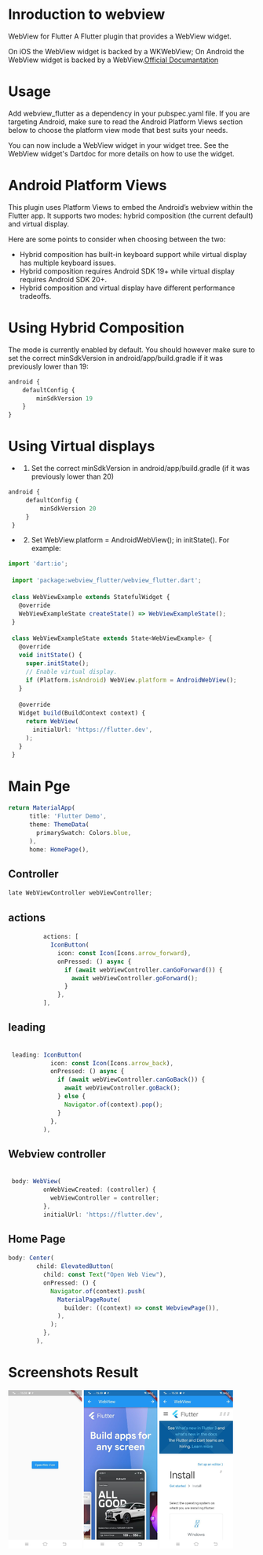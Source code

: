 # Inroduction to webview

WebView for Flutter
A Flutter plugin that provides a WebView widget.

On iOS the WebView widget is backed by a WKWebView; On Android the WebView widget is backed by a WebView.[Official Documantation](https://pub.dev/packages/webview_flutter)

# Usage

Add webview_flutter as a dependency in your pubspec.yaml file. If you are targeting Android, make sure to read the Android Platform Views section below to choose the platform view mode that best suits your needs.

You can now include a WebView widget in your widget tree. See the WebView widget's Dartdoc for more details on how to use the widget.

# Android Platform Views

This plugin uses Platform Views to embed the Android’s webview within the Flutter app. It supports two modes: hybrid composition (the current default) and virtual display.

Here are some points to consider when choosing between the two:

- Hybrid composition has built-in keyboard support while virtual display has multiple keyboard issues.
- Hybrid composition requires Android SDK 19+ while virtual display requires Android SDK 20+.
- Hybrid composition and virtual display have different performance tradeoffs.

# Using Hybrid Composition

The mode is currently enabled by default. You should however make sure to set the correct minSdkVersion in android/app/build.gradle if it was previously lower than 19:

```ts
android {
    defaultConfig {
        minSdkVersion 19
    }
}
```

# Using Virtual displays

- 1. Set the correct minSdkVersion in android/app/build.gradle (if it was previously lower than 20)

```ts
android {
     defaultConfig {
         minSdkVersion 20
     }
 }
```

- 2. Set WebView.platform = AndroidWebView(); in initState(). For example:

```ts
import 'dart:io';

 import 'package:webview_flutter/webview_flutter.dart';

 class WebViewExample extends StatefulWidget {
   @override
   WebViewExampleState createState() => WebViewExampleState();
 }

 class WebViewExampleState extends State<WebViewExample> {
   @override
   void initState() {
     super.initState();
     // Enable virtual display.
     if (Platform.isAndroid) WebView.platform = AndroidWebView();
   }

   @override
   Widget build(BuildContext context) {
     return WebView(
       initialUrl: 'https://flutter.dev',
     );
   }
 }

```

# Main Pge

```ts
return MaterialApp(
      title: 'Flutter Demo',
      theme: ThemeData(
        primarySwatch: Colors.blue,
      ),
      home: HomePage(),
```

<h2>Controller</h2>

```ts
late WebViewController webViewController;

```

<h2>actions</h2>

```ts
          actions: [
            IconButton(
              icon: const Icon(Icons.arrow_forward),
              onPressed: () async {
                if (await webViewController.canGoForward()) {
                  await webViewController.goForward();
                }
              },
          ],
```

<h2>leading</h2>

```ts

 leading: IconButton(
            icon: const Icon(Icons.arrow_back),
            onPressed: () async {
              if (await webViewController.canGoBack()) {
                await webViewController.goBack();
              } else {
                Navigator.of(context).pop();
              }
            },
          ),

```

<h2>Webview controller</h2>

```ts

 body: WebView(
          onWebViewCreated: (controller) {
            webViewController = controller;
          },
          initialUrl: 'https://flutter.dev',

```

<h2>Home Page</h2>

```ts
body: Center(
        child: ElevatedButton(
          child: const Text("Open Web View"),
          onPressed: () {
            Navigator.of(context).push(
              MaterialPageRoute(
                builder: ((context) => const WebviewPage()),
              ),
            );
          },
        ),

```

# Screenshots Result

<img width="150" src="assets/images/screenshots/1.jpg"> <img width="150" src="assets/images/screenshots/2.jpg"> <img width="150" src="assets/images/screenshots/3.jpg">
